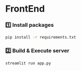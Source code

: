 # FrontEnd

### 1️⃣ Install packages

```bash
pip install -r requirements.txt
```

### 2️⃣ Build & Execute server

```bash
streamlit run app.py
```